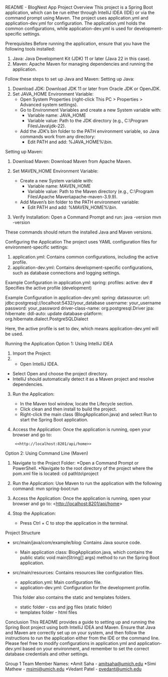 README - BlogNest App
Project Overview
This project is a Spring Boot application, which can be run either through IntelliJ IDEA (IDE) or via the command prompt using Maven. The project uses application.yml and application-dev.yml for configuration. The application.yml holds the common configurations, while application-dev.yml is used for development-specific settings.

Prerequisites
Before running the application, ensure that you have the following tools installed:
1. Java: Java Development Kit (JDK) 11 or later (Java 22 in this case).
2. Maven: Apache Maven for managing dependencies and running the application.

Follow these steps to set up Java and Maven:
Setting up Java:
1. Download JDK: Download JDK 11 or later from Oracle JDK or OpenJDK.
2. Set JAVA_HOME Environment Variable:
    * Open System Properties (right-click This PC > Properties > Advanced system settings).
    * Go to Environment Variables and create a new System variable with:
        * Variable name: JAVA_HOME
        * Variable value: Path to the JDK directory (e.g., C:\Program Files\Java\jdk-22).
    * Add the JDK’s bin folder to the PATH environment variable, so Java commands work from any directory:
        * Edit PATH and add: %JAVA_HOME%\bin.

Setting up Maven:
1. Download Maven: Download Maven from Apache Maven.
2. Set MAVEN_HOME Environment Variable:
    * Create a new System variable with:
        * Variable name: MAVEN_HOME
        * Variable value: Path to the Maven directory (e.g., C:\Program Files\Apache Maven\apache-maven-3.9.9).
    * Add Maven’s bin folder to the PATH environment variable:
        * Edit PATH and add: %MAVEN_HOME%\bin.


3. Verify Installation:
   Open a Command Prompt and run:
   java -version
   mvn -version

These commands should return the installed Java and Maven versions.

Configuring the Application
The project uses YAML configuration files for environment-specific settings:
1. application.yml: Contains common configurations, including the active profile.
2. application-dev.yml: Contains development-specific configurations, such as database connections and logging settings.

Example Configuration in application.yml:
spring:
profiles:
active: dev  # Specifies the active profile (development)


Example Configuration in application-dev.yml:
spring:
datasource:
url: jdbc:postgresql://localhost:5432/your_database
username: your_username
password: your_password
driver-class-name: org.postgresql.Driver
jpa:
hibernate:
ddl-auto: update
database-platform: org.hibernate.dialect.PostgreSQLDialect


Here, the active profile is set to dev, which means application-dev.yml will be used.

Running the Application
Option 1: Using IntelliJ IDEA

1. Import the Project:
2. * Open IntelliJ IDEA.
* Select Open and choose the project directory.
* IntelliJ should automatically detect it as a Maven project and resolve dependencies.


3. Run the Application:
    * In the Maven tool window, locate the Lifecycle section.
    * Click clean and then install to build the project.
    * Right-click the main class (BlogApplication.java) and select Run to start the Spring Boot application.


4. Access the Application:
   Once the application is running, open your browser and go to:

        <<http://localhost:8201/api/home>>

Option 2: Using Command Line (Maven)
1. Navigate to the Project Folder:
   *Open a Command Prompt or PowerShell.
   *Navigate to the root directory of the project where the pom.xml file is located:
   cd path\to\project

2. Run the Application:
   Use Maven to run the application with the following command:
   mvn spring-boot:run

3. Access the Application:
   Once the application is running, open your browser and go to:
   <<http://localhost:8201/api/home>>

4. Stop the Application:
    * Press Ctrl + C to stop the application in the terminal.

Project Structure
* src/main/java/com/example/blog: Contains Java source code.
    * Main application class: BlogApplication.java, which contains the public static void main(String[] args) method to run the Spring Boot application.


* src/main/resources: Contains resources like configuration files.
  * application.yml: Main configuration file.
  * application-dev.yml: Configuration for the development profile.

  This folder also contains the static and templates folders.
  * static folder - css and jpg files (static folder)
  * templates folder - html files


Conclusion
This README provides a guide to setting up and running the Spring Boot project using both IntelliJ IDEA and Maven. Ensure that Java and Maven are correctly set up on your system, and then follow the instructions to run the application either from the IDE or the command line.
Please feel free to modify configurations in application.yml and application-dev.yml based on your environment, and remember to set the correct database credentials and other settings.


Group 1
Team Member Names:
*Amit Saha    -	amitsaha@umich.edu
*Simi Mathew  -	msimi@umich.edu
*Vedant Patel -	pvedant@umich.edu